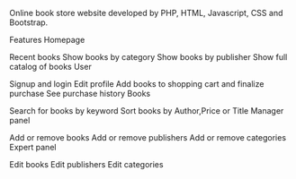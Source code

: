 Online book store website developed by PHP, HTML, Javascript, CSS and Bootstrap.

Features
Homepage

Recent books
Show books by category
Show books by publisher
Show full catalog of books
User

Signup and login
Edit profile
Add books to shopping cart and finalize purchase
See purchase history
Books

Search for books by keyword
Sort books by Author,Price or Title
Manager panel

Add or remove books
Add or remove publishers
Add or remove categories
Expert panel

Edit books
Edit publishers
Edit categories
